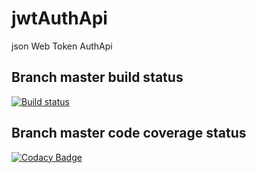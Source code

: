 # jwtAuthApi
json Web Token AuthApi

## Branch master build status
[![Build status](https://ci.appveyor.com/api/projects/status/f6vry7gx541t9e6p/branch/master?svg=true)](https://ci.appveyor.com/project/alexandrebl/jwtauthapi/branch/master)

## Branch master code coverage status
[![Codacy Badge](https://api.codacy.com/project/badge/Grade/62850771a09c465dbb0a2300b9c7ecf6)](https://www.codacy.com/app/alexandre.brandao.lustosa/jwtAuthApi?utm_source=github.com&amp;utm_medium=referral&amp;utm_content=alexandrebl/jwtAuthApi&amp;utm_campaign=Badge_Grade)